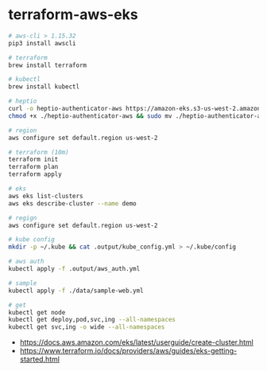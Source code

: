 # terraform-aws-eks

```bash
# aws-cli > 1.15.32
pip3 install awscli

# terraform
brew install terraform

# kubectl
brew install kubectl

# heptio
curl -o heptio-authenticator-aws https://amazon-eks.s3-us-west-2.amazonaws.com/1.10.3/2018-06-05/bin/darwin/amd64/heptio-authenticator-aws
chmod +x ./heptio-authenticator-aws && sudo mv ./heptio-authenticator-aws /usr/local/bin/

# region
aws configure set default.region us-west-2

# terraform (10m)
terraform init
terraform plan
terraform apply

# eks
aws eks list-clusters
aws eks describe-cluster --name demo

# regign
aws configure set default.region us-west-2

# kube config
mkdir -p ~/.kube && cat .output/kube_config.yml > ~/.kube/config

# aws auth
kubectl apply -f .output/aws_auth.yml

# sample
kubectl apply -f ./data/sample-web.yml

# get
kubectl get node
kubectl get deploy,pod,svc,ing --all-namespaces
kubectl get svc,ing -o wide --all-namespaces
```
* https://docs.aws.amazon.com/eks/latest/userguide/create-cluster.html
* https://www.terraform.io/docs/providers/aws/guides/eks-getting-started.html
